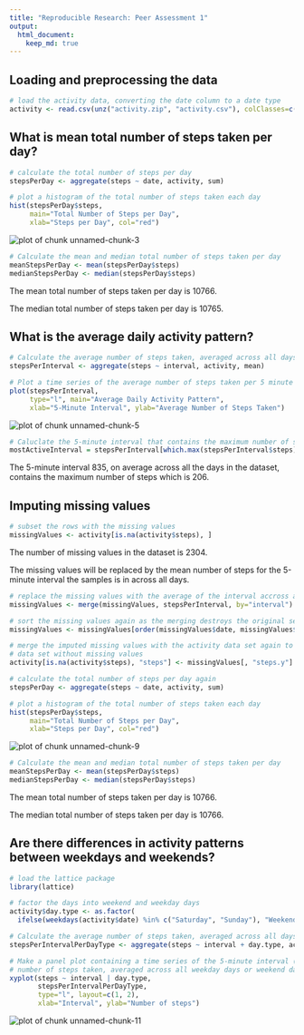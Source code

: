 ```yaml
---
title: "Reproducible Research: Peer Assessment 1"
output: 
  html_document:
    keep_md: true
---
```




## Loading and preprocessing the data


```r
# load the activity data, converting the date column to a date type
activity <- read.csv(unz("activity.zip", "activity.csv"), colClasses=c(NA, "Date", NA))
```

## What is mean total number of steps taken per day?


```r
# calculate the total number of steps per day
stepsPerDay <- aggregate(steps ~ date, activity, sum)

# plot a histogram of the total number of steps taken each day
hist(stepsPerDay$steps, 
     main="Total Number of Steps per Day", 
     xlab="Steps per Day", col="red")
```

![plot of chunk unnamed-chunk-3](figure/unnamed-chunk-3-1.png) 


```r
# Calculate the mean and median total number of steps taken per day
meanStepsPerDay <- mean(stepsPerDay$steps)
medianStepsPerDay <- median(stepsPerDay$steps)
```

The mean total number of steps taken per day is 10766.

The median total number of steps taken per day is 10765.

## What is the average daily activity pattern?


```r
# Calculate the average number of steps taken, averaged across all days, per 5 minute interval
stepsPerInterval <- aggregate(steps ~ interval, activity, mean)

# Plot a time series of the average number of steps taken per 5 minute interval
plot(stepsPerInterval, 
     type="l", main="Average Daily Activity Pattern", 
     xlab="5-Minute Interval", ylab="Average Number of Steps Taken")
```

![plot of chunk unnamed-chunk-5](figure/unnamed-chunk-5-1.png) 


```r
# Caluclate the 5-minute interval that contains the maximum number of steps
mostActiveInterval = stepsPerInterval[which.max(stepsPerInterval$steps), ]
```

The 5-minute interval 835, on average across all the days in the dataset, contains the maximum number of steps which is 206.

## Imputing missing values


```r
# subset the rows with the missing values
missingValues <- activity[is.na(activity$steps), ]
```

The number of missing values in the dataset is 2304.

The missing values will be replaced by the mean number of steps for the 5-minute interval the samples is in across all days.


```r
# replace the missing values with the average of the interval accross all days 
missingValues <- merge(missingValues, stepsPerInterval, by="interval")

# sort the missing values again as the merging destroys the original sequence
missingValues <- missingValues[order(missingValues$date, missingValues$interval), ]

# merge the imputed missing values with the activity data set again to create a 
# data set without missing values
activity[is.na(activity$steps), "steps"] <- missingValues[, "steps.y"]
```


```r
# calculate the total number of steps per day again
stepsPerDay <- aggregate(steps ~ date, activity, sum)

# plot a histogram of the total number of steps taken each day
hist(stepsPerDay$steps, 
     main="Total Number of Steps per Day", 
     xlab="Steps per Day", col="red")
```

![plot of chunk unnamed-chunk-9](figure/unnamed-chunk-9-1.png) 


```r
# Calculate the mean and median total number of steps taken per day
meanStepsPerDay <- mean(stepsPerDay$steps)
medianStepsPerDay <- median(stepsPerDay$steps)
```

The mean total number of steps taken per day is 10766.

The median total number of steps taken per day is 10766.

## Are there differences in activity patterns between weekdays and weekends?


```r
# load the lattice package
library(lattice)

# factor the days into weekend and weekday days
activity$day.type <- as.factor(
  ifelse(weekdays(activity$date) %in% c("Saturday", "Sunday"), "Weekend", "Weekday"))

# Calculate the average number of steps taken, averaged across all days, per 5 minute interval
stepsPerIntervalPerDayType <- aggregate(steps ~ interval + day.type, activity, mean)

# Make a panel plot containing a time series of the 5-minute interval (x-axis) and the average
# number of steps taken, averaged across all weekday days or weekend days 
xyplot(steps ~ interval | day.type, 
       stepsPerIntervalPerDayType, 
       type="l", layout=c(1, 2), 
       xlab="Interval", ylab="Number of steps")
```

![plot of chunk unnamed-chunk-11](figure/unnamed-chunk-11-1.png) 



